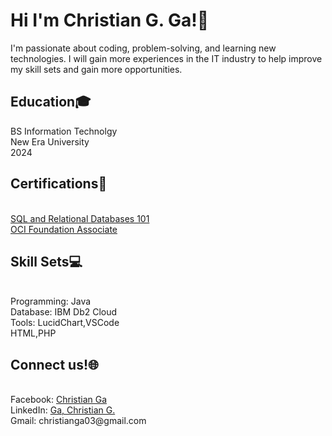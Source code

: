 <h1> Hi I'm Christian G. Ga!👋 </h1> 
I'm passionate about coding, problem-solving, and learning new technologies. I will gain more experiences in the IT industry to help improve my skill sets and gain more opportunities.


<h2>  Education🎓 </h2>
BS Information Technolgy<br>
New Era University<br>
2024

<h2>Certifications📝</h2> <br>
<a href="https://courses.cognitiveclass.ai/certificates/741df46a5645454686992347f91b4bcb">SQL and Relational Databases 101</a> <br>
<a href="https://drive.google.com/file/d/1OrPM4hB7ZAX4JCoRWO0uA90kmmAmaa7s/view?usp=drive_link">OCI Foundation Associate</a> <br>



<h2>Skill Sets💻</h2> <br>
Programming: Java<br>
Database: IBM Db2 Cloud<br> 
Tools: LucidChart,VSCode<br>  
HTML,PHP



<h2>Connect us!🌐</h2> <br>
Facebook: <a href="https://www.facebook.com/christian.ga.33">Christian Ga</a> <br>
LinkedIn: <a href="https://www.linkedin.com/in/ga-christian-g-b1868b2a5"> Ga, Christian G. </a> <br>
Gmail: christianga03@gmail.com

